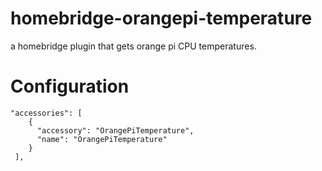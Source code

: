 # homebridge-orangepi-temperature
a homebridge plugin that gets orange pi CPU temperatures.

# Configuration
    "accessories": [
        {
          "accessory": "OrangePiTemperature",
          "name": "OrangePiTemperature"
        }
     ],
